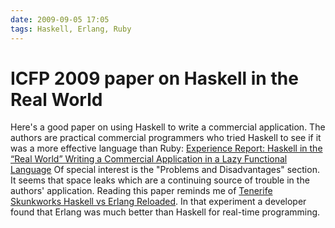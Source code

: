 ```yaml
---
date: 2009-09-05 17:05
tags: Haskell, Erlang, Ruby
---
```


# ICFP 2009 paper on Haskell in the Real World

Here's a good paper on using Haskell to write a commercial application. The
authors are practical commercial programmers who tried Haskell to see if it
was a more effective language than Ruby:
[Experience Report: Haskell in the “Real World” Writing a Commercial Application in a Lazy Functional Language](http://portal.acm.org/ft_gateway.cfm?id=1596578&type=pdf&coll=portal&dl=ACM&CFID=505049525&CFTOKEN=505049525)
Of special interest is the "Problems and Disadvantages" section. It seems that
space leaks which are a continuing source of trouble in the authors'
application. Reading this paper reminds me of
[Tenerife Skunkworks Haskell vs Erlang Reloaded](http://web.archive.org/web/20070701221306/wagerlabs.com/2006/01/01/haskell-vs-erlang-reloaded).
In that experiment a developer found that Erlang
was much better than Haskell for real-time programming.
